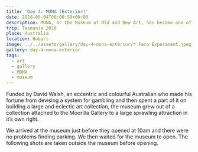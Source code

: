 ```yaml
---
title: 'Day 4: MONA (Exterior)'
date: 2018-05-04T00:00:58+00:00
description: MONA, or the Museum of Old and New Art, has become one of the star attractions of Tasmania in recent years.
trip: Tasmania 2018
place: Australia
location: Hobart
image: ../../assets/gallery/day-4-mona-exterior/* Faro Experiment.jpeg
gallery: day-4-mona-exterior
tags:
  - art
  - gallery
  - MONA
  - museum
---
```

Funded by David Walsh, an eccentric and colourful Australian who made his fortune from devising a system for gambling and then spent a part of it on building a large and eclectic art collection, the museum grew out of a collection attached to the Moorilla Gallery to a large sprawling attraction in it&#8217;s own right.

We arrived at the museum just before they opened at 10am and there were no problems finding parking. We then waited for the museum to open. The following shots are taken outside the museum before opening.
